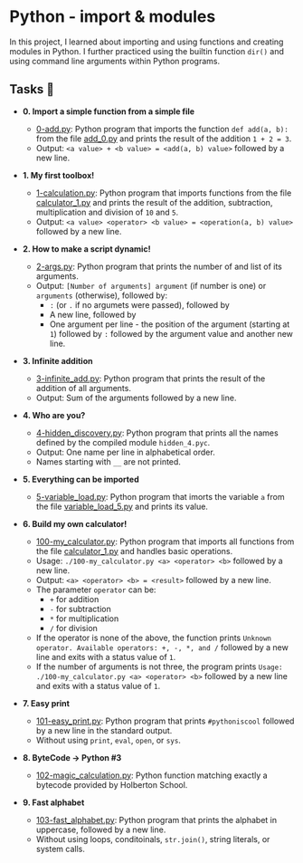 # Python - import & modules

In this project, I learned about importing and using functions and creating
modules in Python. I further practiced using the builtin function
`dir()` and using command line arguments within Python programs.

## Tasks :page_with_curl:

* **0. Import a simple function from a simple file**
  * [0-add.py](./0-add.py): Python program that imports the function
  `def add(a, b):` from the file [add_0.py](./add_0.py) and prints the
  result of the addition `1 + 2 = 3`.
  * Output: `<a value> + <b value> = <add(a, b) value>` followed by a new line.

* **1. My first toolbox!**
  * [1-calculation.py](./1-calculation.py): Python program that imports functions
  from the file [calculator_1.py](./1-calculator.py) and prints the result
  of the addition, subtraction, multiplication and division of `10` and `5`.
  * Output: `<a value> <operator> <b value> = <operation(a, b) value>` followed by a new line.

* **2. How to make a script dynamic!**
  * [2-args.py](./2-args.py): Python program that prints the number of
  and list of its arguments.
  * Output: `[Number of arguments] argument` (if number is one) or `arguments` (otherwise), followed by:
    * `:` (or `.` if no argumets were passed), followed by
    * A new line, followed by
    * One argument per line - the position of the argument (starting at `1`) followed by `:` followed by the argument value and another new line.

* **3. Infinite addition**
  * [3-infinite_add.py](./3-infinite_add.py): Python program that prints the result of the
  addition of all arguments.
  * Output: Sum of the arguments followed by a new line.

* **4. Who are you?**
  * [4-hidden_discovery.py](./4-hidden_discovery.py): Python program that prints all the
  names defined by the compiled module `hidden_4.pyc`.
  * Output: One name per line in alphabetical order.
  * Names starting with `__` are not printed.

* **5. Everything can be imported**
  * [5-variable_load.py](./5-variable_load.py): Python program that imorts the
  variable `a` from the file [variable_load_5.py](./variable_load_5.py) and prints its value.

* **6. Build my own calculator!**
  * [100-my_calculator.py](./100-my_calculator.py): Python program that imports all functions
  from the file [calculator_1.py](./calculator_1.py) and handles basic operations.
  * Usage: `./100-my_calculator.py <a> <operator> <b>` followed by a new line.
  * Output: `<a> <operator> <b> = <result>` followed by a new line.
  * The parameter `operator` can be:
    * `+` for addition
    * `-` for subtraction
    * `*` for multiplication
    * `/` for division
  * If the operator is none of the above, the function prints `Unknown operator.
  Available operators: +, -, *, and /` followed by a new line and exits
  with a status value of `1`.
  * If the number of arguments is not three, the program prints `Usage: ./100-my_calculator.py <a> <operator> <b>` followed by a new line and exits with a status value of `1`.

* **7. Easy print**
  * [101-easy_print.py](./101-easy_print.py): Python program that prints
  `#pythoniscool` followed by a new line in the standard output.
  * Without using `print`, `eval`, `open`, or `sys`.

* **8. ByteCode -> Python #3**
  * [102-magic_calculation.py](./102-magic_calculation.py): Python function matching exactly a
  bytecode provided by Holberton School.

* **9. Fast alphabet**
  * [103-fast_alphabet.py](./103-fast_alphabet.py): Python program that prints the alphabet in
  uppercase, followed by a new line.
  * Without using loops, conditoinals, `str.join()`, string literals, or system calls.